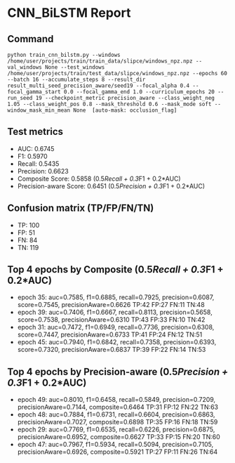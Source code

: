# CNN_BiLSTM Report

## Command
```
python train_cnn_bilstm.py --windows /home/user/projects/train/train_data/slipce/windows_npz.npz --val_windows None --test_windows /home/user/projects/train/test_data/slipce/windows_npz.npz --epochs 60 --batch 16 --accumulate_steps 8 --result_dir result_multi_seed_precision_aware/seed19 --focal_alpha 0.4 --focal_gamma_start 0.0 --focal_gamma_end 1.0 --curriculum_epochs 20 --run_seed 19 --checkpoint_metric precision_aware --class_weight_neg 1.05 --class_weight_pos 0.8 --mask_threshold 0.6 --mask_mode soft --window_mask_min_mean None  [auto-mask: occlusion_flag]
```

## Test metrics
- AUC: 0.6745
- F1: 0.5970
- Recall: 0.5435
- Precision: 0.6623
- Composite Score: 0.5858 (0.5*Recall + 0.3*F1 + 0.2*AUC)
- Precision-aware Score: 0.6451 (0.5*Precision + 0.3*F1 + 0.2*AUC)
## Confusion matrix (TP/FP/FN/TN)
- TP: 100
- FP: 51
- FN: 84
- TN: 119

## Top 4 epochs by Composite (0.5*Recall + 0.3*F1 + 0.2*AUC)
- epoch 35: auc=0.7585, f1=0.6885, recall=0.7925, precision=0.6087, score=0.7545, precisionAware=0.6626  TP:42 FP:27 FN:11 TN:48
- epoch 39: auc=0.7406, f1=0.6667, recall=0.8113, precision=0.5658, score=0.7538, precisionAware=0.6310  TP:43 FP:33 FN:10 TN:42
- epoch 31: auc=0.7472, f1=0.6949, recall=0.7736, precision=0.6308, score=0.7447, precisionAware=0.6733  TP:41 FP:24 FN:12 TN:51
- epoch 45: auc=0.7940, f1=0.6842, recall=0.7358, precision=0.6393, score=0.7320, precisionAware=0.6837  TP:39 FP:22 FN:14 TN:53

## Top 4 epochs by Precision-aware (0.5*Precision + 0.3*F1 + 0.2*AUC)
- epoch 49: auc=0.8010, f1=0.6458, recall=0.5849, precision=0.7209, precisionAware=0.7144, composite=0.6464  TP:31 FP:12 FN:22 TN:63
- epoch 48: auc=0.7884, f1=0.6731, recall=0.6604, precision=0.6863, precisionAware=0.7027, composite=0.6898  TP:35 FP:16 FN:18 TN:59
- epoch 29: auc=0.7769, f1=0.6535, recall=0.6226, precision=0.6875, precisionAware=0.6952, composite=0.6627  TP:33 FP:15 FN:20 TN:60
- epoch 47: auc=0.7967, f1=0.5934, recall=0.5094, precision=0.7105, precisionAware=0.6926, composite=0.5921  TP:27 FP:11 FN:26 TN:64

